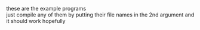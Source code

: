 these are the example programs\
just compile any of them by putting their file names in the 2nd argument and it should work hopefully
